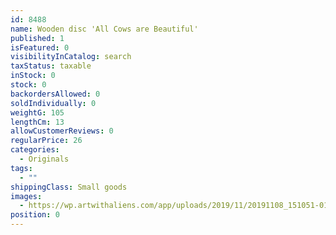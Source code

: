 ```yaml
---
id: 8488
name: Wooden disc 'All Cows are Beautiful'
published: 1
isFeatured: 0
visibilityInCatalog: search
taxStatus: taxable
inStock: 0
stock: 0
backordersAllowed: 0
soldIndividually: 0
weightG: 105
lengthCm: 13
allowCustomerReviews: 0
regularPrice: 26
categories:
  - Originals
tags:
  - ""
shippingClass: Small goods
images:
  - https://wp.artwithaliens.com/app/uploads/2019/11/20191108_151051-01-scaled.jpeg
position: 0
---
```

